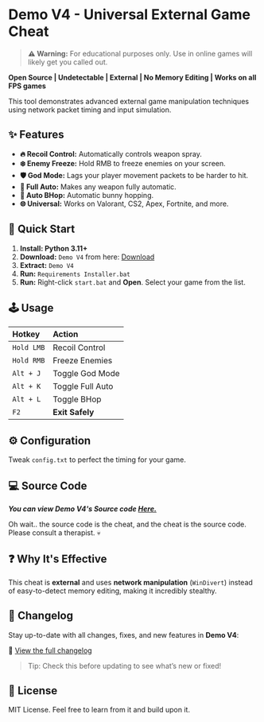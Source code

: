 # Demo V4 - Universal External Game Cheat

> **⚠️ Warning:** For educational purposes only. Use in online games will likely get you called out.

**Open Source | Undetectable | External | No Memory Editing | Works on all FPS games**

This tool demonstrates advanced external game manipulation techniques using network packet timing and input simulation.

## ✨ Features

*   **🔥 Recoil Control:** Automatically controls weapon spray.
*   **❄️ Enemy Freeze:** Hold RMB to freeze enemies on your screen.
*   **🛡️ God Mode:** Lags your player movement packets to be harder to hit.
*   **🔫 Full Auto:** Makes any weapon fully automatic.
*   **🐇 Auto BHop:** Automatic bunny hopping.
*   **🌐 Universal:** Works on Valorant, CS2, Apex, Fortnite, and more.

## 🚀 Quick Start

1.  **Install: Python 3.11+**
2.  **Download:** `Demo V4` from here: [Download](https://github.com/kruz-dev/Demo-V4/releases/tag/undetectable)
3.  **Extract:** `Demo V4`
4.  **Run:** `Requirements Installer.bat`
5.  **Run:** Right-click `start.bat` and **Open**. Select your game from the list.

## 🕹️ Usage

| Hotkey | Action |
| :--- | :--- |
| `Hold LMB` | Recoil Control |
| `Hold RMB` | Freeze Enemies |
| `Alt + J` | Toggle God Mode |
| `Alt + K` | Toggle Full Auto |
| `Alt + L` | Toggle BHop |
| `F2` | **Exit Safely** |

## ⚙️ Configuration

Tweak `config.txt` to perfect the timing for your game.

## 💻 Source Code

***You can view _Demo V4's_ Source code [**Here.**](SRC)***

Oh wait.. the source code is the cheat, and the cheat is the source code. Please consult a therapist. 💀

## ❓ Why It's Effective

This cheat is **external** and uses **network manipulation** (`WinDivert`) instead of easy-to-detect memory editing, making it incredibly stealthy.

## 📝 Changelog

Stay up-to-date with all changes, fixes, and new features in **Demo V4**:

🔗 [View the full changelog](https://github.com/kruz-dev/Demo-V4/blob/main/CHANGELOG.txt)

> Tip: Check this before updating to see what’s new or fixed!

## 📜 License

MIT License. Feel free to learn from it and build upon it.
